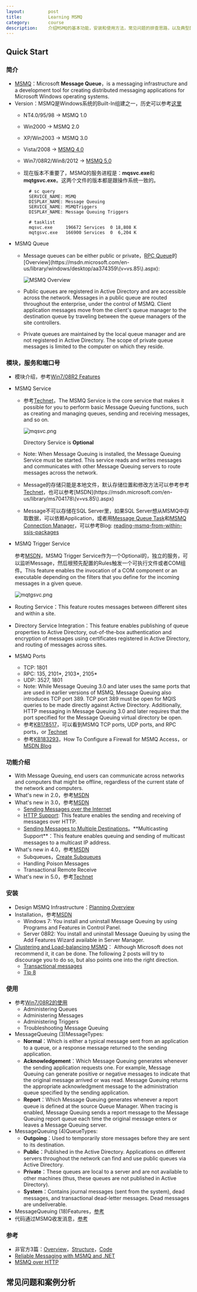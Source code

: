 ```yaml
---
layout:         post
title:          Learning MSMQ
category:       course
description:    介绍MSMQ的基本功能，安装和使用方法，常见问题的排查思路，以及典型的案例分析
---
```


## Quick Start

### 简介
- [MSMQ](https://technet.microsoft.com/en-us/library/cc753070\(v=ws.10\).aspx)：Microsoft **Message Queue**，is a messaging infrastructure and a development tool for creating distributed messaging applications for Microsoft Windows operating systems. 
- Version：MSMQ是Windows系统的Built-In组建之一，历史可以参考[这里](https://msdn.microsoft.com/en-us/library/ms711472\(v=vs.85\).aspx)
	- NT4.0/95/98 -> MSMQ 1.0
	- Win2000 -> MSMQ 2.0
	- XP/Win2003 -> MSMQ 3.0
	- Vista/2008 -> [MSMQ 4.0](https://technet.microsoft.com/en-us/library/cc753070\(v=ws.10\).aspx)
	- Win7/08R2/Win8/2012 -> [MSMQ 5.0](https://technet.microsoft.com/en-us/library/cc732184\(v=ws.11\).aspx)
	- 现在版本不重要了，MSMQ的服务进程是：**mqsvc.exe**和**mqtgsvc.exe**。这两个文件的版本都是跟操作系统一致的。

			# sc query
			SERVICE_NAME: MSMQ
			DISPLAY_NAME: Message Queuing
			SERVICE_NAME: MSMQTriggers
			DISPLAY_NAME: Message Queuing Triggers

			# tasklist
			mqsvc.exe     196672 Services  0 18,808 K
			mqtgsvc.exe   166900 Services  0  6,204 K
- MSMQ Queue
	- Message queues can be either public or private，[RPC Queue](https://msdn.microsoft.com/en-us/library/windows/desktop/aa378632\(v=vs.85\).aspx)的[Overview](https://msdn.microsoft.com/en-us/library/windows/desktop/aa374359\(v=vs.85\).aspx):

		![MSMQ Overview](https://i-msdn.sec.s-msft.com/dynimg/IC234947.png)

	- Public queues are registered in Active Directory and are accessible across the network. Messages in a public queue are routed throughout the enterprise, under the control of MSMQ. Client application messages move from the client's queue manager to the destination queue by traveling between the queue managers of the site controllers.
	- Private queues are maintained by the local queue manager and are not registered in Active Directory. The scope of private queue messages is limited to the computer on which they reside.

### 模块，服务和端口号
- 模块介绍，参考[Win7/08R2 Features](https://technet.microsoft.com/en-us/library/cc771474\(v=ws.11\).aspx)
- MSMQ Service
	- 参考[Technet](https://technet.microsoft.com/en-us/library/cc773676\(v=ws.10\).aspx)，The MSMQ Service is the core service that makes it possible for you to perform basic Message Queuing functions, such as creating and managing queues, sending and receiving messages, and so on.

		![mqsvc.png](https://i-msdn.sec.s-msft.com/dynimg/IC18874.bmp)

		Directory Service is **Optional**
	
	- Note: When Message Queuing is installed, the Message Queuing Service must be started. This service reads and writes messages and communicates with other Message Queuing servers to route messages across the network. 
	- Message的存储只能是本地文件，默认存储位置和修改方法可以参考参考[Technet](https://technet.microsoft.com/en-us/library/cc731996\(v=ws.10\).aspx)，也可以参考[MSDN](https://msdn.microsoft.com/en-us/library/ms704178\(v=vs.85\).aspx)
	- Message不可以存储在SQL Server里，如果SQL Server想从MSMQ中存取数据，可以依赖Application，或者用[Message Queue Task](https://msdn.microsoft.com/en-us/library/ms141227.aspx)和[MSMQ Connection Manager](https://msdn.microsoft.com/en-us/library/ms141219.aspx?f=255&MSPPError=-2147217396)，可以参考Blog: [reading-msmq-from-within-ssis-packages](https://blogs.msdn.microsoft.com/martijnh/2010/06/10/reading-msmq-from-within-ssis-packages/)
	 
- MSMQ Trigger Service
	
	参考[MSDN](https://msdn.microsoft.com/en-us/library/ms703197%28v=vs.85%29.aspx?f=255&MSPPError=-2147217396)，MSMQ Trigger Service作为一个Optional的，独立的服务，可以监听Message，然后根预先配置的Rules触发一个可执行文件或者COM组件。This feature enables the invocation of a COM component or an executable depending on the filters that you define for the incoming messages in a given queue.
	
	![mqtgsvc.png](https://i-msdn.sec.s-msft.com/dynimg/IC149010.bmp)

- Routing Service：This feature routes messages between different sites and within a site.
- Directory Service Integration：This feature enables publishing of queue properties to Active Directory, out-of-the-box authentication and encryption of messages using certificates registered in Active Directory, and routing of messages across sites.

- MSMQ Ports
	- TCP: 1801
	- RPC: 135, 2101*, 2103*, 2105*
	- UDP: 3527, 1801
	- Note: While Message Queuing 3.0 and later uses the same ports that are used in earlier versions of MSMQ, Message Queuing also introduces TCP port 389. TCP port 389 must be open for MQIS queries to be made directly against Active Directory. Additionally, HTTP messaging in Message Queuing 3.0 and later requires that the port specified for the Message Queuing virtual directory be open.
	- 参考[KB178517](https://support.microsoft.com/en-us/kb/178517)，可以看到MSMQ TCP ports, UDP ports, and RPC ports，or [Technet](https://technet.microsoft.com/en-us/library/cc725576%28v=ws.10%29.aspx?f=255&MSPPError=-2147217396)
	- 参考[KB183293](https://support.microsoft.com/en-us/kb/183293)，How To Configure a Firewall for MSMQ Access，or [MSDN Blog](https://blogs.msdn.microsoft.com/johnbreakwell/2008/04/29/clear-the-way-msmq-coming-through/)

### 功能介绍
- With Message Queuing, end users can communicate across networks and computers that might be offline, regardless of the current state of the network and computers.
- What's new in 2.0，参考[MSDN](https://msdn.microsoft.com/en-us/library/ms707128\(v=vs.85\).aspx)
- What's new in 3.0，参考[MSDN](https://msdn.microsoft.com/en-us/library/ms711435\(v=vs.85\).aspx)
	- [Sending Messages over the Internet](https://msdn.microsoft.com/en-us/library/ms706142\(v=vs.85\).aspx) 
	- [HTTP Support](https://msdn.microsoft.com/en-us/library/ms707036\(v=vs.85\).aspx): This feature enables the sending and receiving of messages over HTTP.
	- [Sending Messages to Multiple Destinations](https://msdn.microsoft.com/en-us/library/ms706929\(v=vs.85\).aspx)。**Multicasting Support**：This feature enables queuing and sending of multicast messages to a multicast IP address.
- What's new in 4.0，参考[MSDN](https://msdn.microsoft.com/en-us/library/ms701784\(v=vs.85\).aspx)
	- Subqueues，[Create Subqueues](https://msdn.microsoft.com/en-us/library/ms701277\(v=vs.85\).aspx)
	- Handling Poison Messages
	- Transactional Remote Receive
- What's new in 5.0，参考[Technet](https://technet.microsoft.com/en-us/library/dd759129\(v=ws.11\).aspx)

### 安装
- Design MSMQ Infrastructure：[Planning Overview](https://technet.microsoft.com/en-us/library/cc771772\(v=ws.10\).aspx)
- Installation，参考[MSDN](https://technet.microsoft.com/en-us/library/cc730960\(v=ws.11\).aspx)
	- Windows 7: You install and uninstall Message Queuing by using Programs and Features in Control Panel.
	- Server 08R2: You install and uninstall Message Queuing by using the Add Features Wizard available in Server Manager. 
- [Clustering and Load-balancing MSMQ](http://www.its-on-the-internet-so-it-must-be-true.com/2012/08/microsoft-message-queuing-msmq-overview.html)： Although Microsoft does not recommend it, it can be done. The following 2 posts will try to discourage you to do so, but also points one into the right direction.
	- [Transactional messages](http://blogs.msdn.com/b/johnbreakwell/archive/2008/11/18/oil-and-water-msmq-transactional-messages-and-load-balancing.aspx)
	- [Tip 8](http://www.devx.com/enterprise/Article/22314/0/page/3)

### 使用
- 参考[Win7/08R2的使用](https://technet.microsoft.com/en-us/library/cc732184\(v=ws.11\).aspx)
	- Administering Queues
	- Administering Messages
	- Administering Triggers
	- Troubleshooting Message Queuing
- MessageQueuing (3)MessageTypes:
	- **Normal**：Which is either a typical message sent from an application to a queue, or a response message returned to the sending application.
	- **Acknowledgement**：Which Message Queuing generates whenever the sending application requests one. For example, Message Queuing can generate positive or negative messages to indicate that the original message arrived or was read. Message Queuing returns the appropriate acknowledgment message to the administration queue specified by the sending application.
	- **Report**：Which Message Queuing generates whenever a report queue is defined at the source Queue Manager. When tracing is enabled, Message Queuing sends a report message to the Message Queuing report queue each time the original message enters or leaves a Message Queuing server.
- MessageQueuing (4)QueueTypes:
	- **Outgoing**：Used to temporarily store messages before they are sent to its destination.
	- **Public**：Published in the Active Directory. Applications on different servers throughout the network can find and use public queues via Active Directory.
	- **Private**：These queues are local to a server and are not available to other machines (thus, these queues are not published in Active Directory).
	- **System**：Contains journal messages (sent from the system), dead messages, and transactional dead-letter messages. Dead messages are undeliverable.
- MessageQueuing (18)Features，[参考](http://www.its-on-the-internet-so-it-must-be-true.com/2012/08/microsoft-message-queuing-msmq-structure.html)
- 代码通过MSMQ收发消息，[参考](http://www.its-on-the-internet-so-it-must-be-true.com/2012/08/microsoft-message-queuing-msmq-code.html)

### 参考
- 非官方3篇：[Overview](http://www.its-on-the-internet-so-it-must-be-true.com/2012/08/microsoft-message-queuing-msmq-overview.html)，[Structure](http://www.its-on-the-internet-so-it-must-be-true.com/2012/08/microsoft-message-queuing-msmq-structure.html)，[Code](http://www.its-on-the-internet-so-it-must-be-true.com/2012/08/microsoft-message-queuing-msmq-code.html)
- [Reliable Messaging with MSMQ and .NET](https://msdn.microsoft.com/en-us/library/ms978430.aspx)
- [MSMQ over HTTP](https://blogs.msdn.microsoft.com/mismail/2008/12/31/msmq-over-http/)

## 常见问题和案例分析